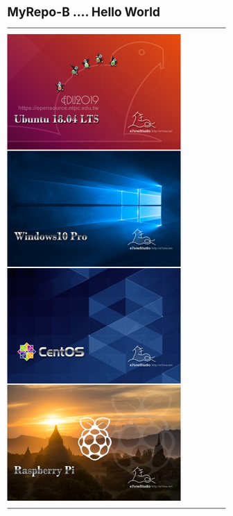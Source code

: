﻿# MyRepo-B .... Hello World

---

<img src="IMG_Wallpaper-Ubuntu18_Edu2019-1920x1280.jpg" width="400"> <img src="Wallpaper_Windows10p_01.jpg" width="400">
<img src="IMG_Wallpaper-CentOS8-1920x1280_Blue.jpg" width="400"> <img src="IMG_Wallpaper--RPI-1920x1280_Temple.jpg" width="400">

---

